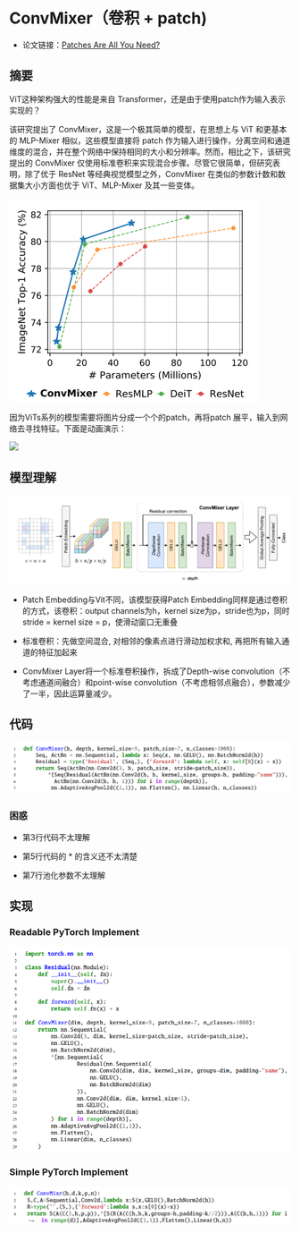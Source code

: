 # ConvMixer（卷积 + patch)

+ 论文链接：[Patches Are All You Need?](https://openreview.net/pdf?id=TVHS5Y4dNvM)

## 摘要

ViT这种架构强大的性能是来自 Transformer，还是由于使用patch作为输入表示实现的？

该研究提出了 ConvMixer，这是一个极其简单的模型，在思想上与 ViT 和更基本的 MLP-Mixer 相似，这些模型直接将 patch 作为输入进行操作，分离空间和通道维度的混合，并在整个网络中保持相同的大小和分辨率。然而，相比之下，该研究提出的 ConvMixer 仅使用标准卷积来实现混合步骤。尽管它很简单，但研究表明，除了优于 ResNet 等经典视觉模型之外，ConvMixer 在类似的参数计数和数据集大小方面也优于 ViT、MLP-Mixer 及其一些变体。

![](imgs/1.png)

因为ViTs系列的模型需要将图片分成一个个的patch，再将patch 展平，输入到网络去寻找特征。下面是动画演示：

![](imgs/1.gif)

## 模型理解

![](imgs/2.png)

+ Patch Embedding与Vit不同，该模型获得Patch Embedding同样是通过卷积的方式，该卷积：output channels为h，kernel size为p，stride也为p，同时stride = kernel size = p，使滑动窗口无重叠

+ 标准卷积：先做空间混合, 对相邻的像素点进行滑动加权求和, 再把所有输入通道的特征加起来

+ ConvMixer Layer将一个标准卷积操作，拆成了Depth-wise convolution（不考虑通道间融合）和point-wise convolution（不考虑相邻点融合），参数减少了一半，因此运算量减少。

## 代码

![](imgs/3.png)

### 困惑

+ 第3行代码不太理解

+ 第5行代码的 * 的含义还不太清楚

+ 第7行池化参数不太理解

## 实现

### Readable PyTorch Implement

![](imgs/4.png)

### Simple PyTorch Implement

![](imgs/5.png)

